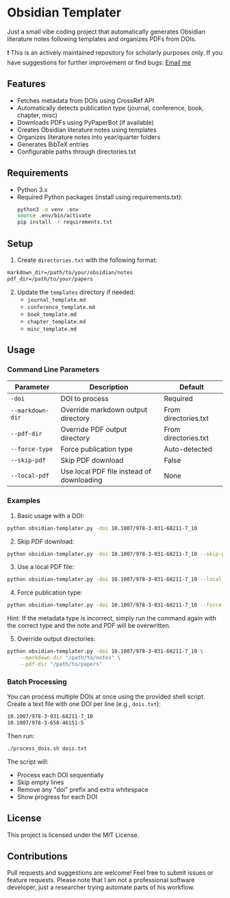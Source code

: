 # Obsidian Templater

Just a small vibe coding project that automatically generates Obsidian literature notes following templates and organizes PDFs from DOIs.

❗ This is an actively maintained repository for scholarly purposes only. If you have suggestions for further improvement or find bugs: [Email me](mailto:nico.giessmann@uni-luebeck.de)

## Features

- Fetches metadata from DOIs using CrossRef API
- Automatically detects publication type (journal, conference, book, chapter, misc)
- Downloads PDFs using PyPaperBot (if available)
- Creates Obsidian literature notes using templates
- Organizes literature notes into year/quarter folders
- Generates BibTeX entries
- Configurable paths through directories.txt

## Requirements

- Python 3.x
- Required Python packages (install using requirements.txt):
  ```bash
  python3 -m venv .env
  source .env/bin/activate
  pip install -r requirements.txt
  ```

## Setup

1. Create `directories.txt` with the following format:
```txt
markdown_dir=/path/to/your/obsidian/notes
pdf_dir=/path/to/your/papers
```

2. Update the `templates` directory if needed:
   - `journal_template.md`
   - `conference_template.md`
   - `book_template.md`
   - `chapter_template.md`
   - `misc_template.md`

## Usage

### Command Line Parameters

| Parameter | Description | Default |
|-----------|-------------|---------|
| `-doi` | DOI to process | Required |
| `--markdown-dir` | Override markdown output directory | From directories.txt |
| `--pdf-dir` | Override PDF output directory | From directories.txt |
| `--force-type` | Force publication type | Auto-detected |
| `--skip-pdf` | Skip PDF download | False |
| `--local-pdf` | Use local PDF file instead of downloading | None |

### Examples

1. Basic usage with a DOI:
```bash
python obsidian-templater.py -doi 10.1007/978-3-031-68211-7_10
```

2. Skip PDF download:
```bash
python obsidian-templater.py -doi 10.1007/978-3-031-68211-7_10 --skip-pdf
```

3. Use a local PDF file:
```bash
python obsidian-templater.py -doi 10.1007/978-3-031-68211-7_10 --local-pdf "/path/to/paper.pdf"
```

4. Force publication type:
```bash
python obsidian-templater.py -doi 10.1007/978-3-031-68211-7_10 --force-type conference
```
Hint: If the metadata type is incorrect, simply run the command again with the correct type and the note and PDF will be overwritten.

5. Override output directories:
```bash
python obsidian-templater.py -doi 10.1007/978-3-031-68211-7_10 \
    --markdown-dir "/path/to/notes" \
    --pdf-dir "/path/to/papers"
```

### Batch Processing

You can process multiple DOIs at once using the provided shell script. Create a text file with one DOI per line (e.g., `dois.txt`):

```txt
10.1007/978-3-031-68211-7_10
10.1007/978-3-658-46151-5
```

Then run:
```bash
./process_dois.sh dois.txt
```

The script will:
- Process each DOI sequentially
- Skip empty lines
- Remove any "doi" prefix and extra whitespace
- Show progress for each DOI

## License
This project is licensed under the MIT License.

## Contributions
Pull requests and suggestions are welcome! Feel free to submit issues or feature requests. Please note that I am not a professional software developer, just a researcher trying automate parts of his workflow.